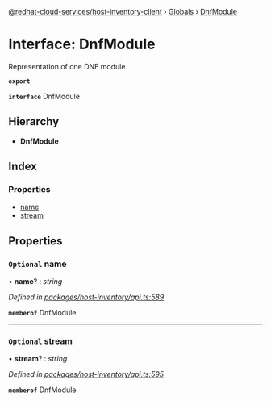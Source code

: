 [@redhat-cloud-services/host-inventory-client](../README.md) › [Globals](../globals.md) › [DnfModule](dnfmodule.md)

# Interface: DnfModule

Representation of one DNF module

**`export`** 

**`interface`** DnfModule

## Hierarchy

* **DnfModule**

## Index

### Properties

* [name](dnfmodule.md#optional-name)
* [stream](dnfmodule.md#optional-stream)

## Properties

### `Optional` name

• **name**? : *string*

*Defined in [packages/host-inventory/api.ts:589](https://github.com/RedHatInsights/javascript-clients/blob/master/packages/host-inventory/api.ts#L589)*

**`memberof`** DnfModule

___

### `Optional` stream

• **stream**? : *string*

*Defined in [packages/host-inventory/api.ts:595](https://github.com/RedHatInsights/javascript-clients/blob/master/packages/host-inventory/api.ts#L595)*

**`memberof`** DnfModule
